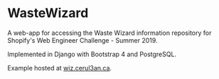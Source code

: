 # WasteWizard

A web-app for accessing the Waste Wizard information repository for Shopify's Web Engineer Challenge - Summer 2019.

Implemented in Django with Bootstrap 4 and PostgreSQL.

Example hosted at [wiz.cerul3an.ca](http://wiz.cerul3an.ca).
